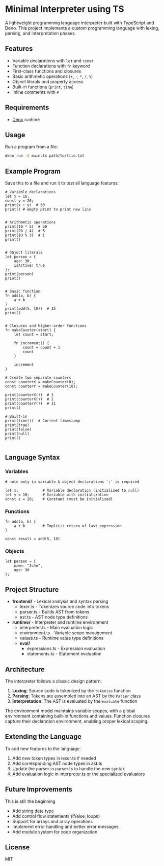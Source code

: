 # Minimal Interpreter using TS

A lightweight programming language interpreter built with TypeScript and Deno. This project implements a custom programming language with lexing, parsing, and interpretation phases.

## Features

- Variable declarations with `let` and `const`
- Function declarations with `fn` keyword
- First-class functions and closures
- Basic arithmetic operations (`+`, `-`, `*`, `/`, `%`)
- Object literals and property access
- Built-in functions (`print`, `time`)
- Inline comments with `#`

## Requirements

- [Deno](https://deno.land/) runtime

## Usage

Run a program from a file:

```bash
deno run -A main.ts path/to/file.txt
```

## Example Program

Save this to a file and run it to test all language features:

```
# Variable declarations
let x = 10;
const y = 20;
print(x + y)  # 30
print() # empty print to print new line


# Arithmetic operations
print(10 * 5)  # 50
print(20 / 4)  # 5
print(10 % 3)  # 1
print()


# Object literals
let person = {
    age: 30,
    isActive: true
};
print(person)
print()


# Basic function
fn add(a, b) {
    a + b
}
print(add(5, 10))  # 15
print()


# Closures and higher-order functions
fn makeCounter(start) {
    let count = start;
    
    fn increment() {
        count = count + 1
        count
    }
    
    increment
}

# Create two separate counters
const counterX = makeCounter(0);
const counterY = makeCounter(10);

print(counterX())  # 1
print(counterX())  # 2
print(counterY())  # 11
print()

# Built-in
print(time())  # Current timestamp
print(true)
print(false)
print(null)
print()


```

## Language Syntax

### Variables

```
# note only in variable & object declarations ';' is required

let x;           # Variable declaration (initialized to null)
let y = 10;      # Variable with initialization
const z = 20;    # Constant (must be initialized)
```

### Functions

```
fn add(a, b) {
    a + b        # Implicit return of last expression
}

const result = add(5, 10)
```

### Objects

```
let person = {
    name: "John",
    age: 30
};
```

## Project Structure

- **frontend/** - Lexical analysis and syntax parsing
  - lexer.ts - Tokenizes source code into tokens
  - parser.ts - Builds AST from tokens
  - ast.ts - AST node type definitions
- **runtime/** - Interpreter and runtime environment
  - interpreter.ts - Main evaluation logic
  - environment.ts - Variable scope management
  - values.ts - Runtime value type definitions
  - **eval/**
    - expressions.ts - Expression evaluation
    - statements.ts - Statement evaluation

## Architecture

The interpreter follows a classic design pattern:

1. **Lexing**: Source code is tokenized by the `tokenize` function
2. **Parsing**: Tokens are assembled into an AST by the `Parser` class
3. **Interpretation**: The AST is evaluated by the `evaluate` function

The environment model maintains variable scopes, with a global environment containing built-in functions and values. Function closures capture their declaration environment, enabling proper lexical scoping.

## Extending the Language

To add new features to the language:

1. Add new token types in lexer.ts if needed
2. Add corresponding AST node types in ast.ts
3. Update the parser in parser.ts to handle the new syntax
4. Add evaluation logic in interpreter.ts or the specialized evaluators

## Future Improvements
This is still the beginning 

- Add string data type
- Add control flow statements (if/else, loops)
- Support for arrays and array operations
- Implement error handling and better error messages
- Add module system for code organization

## License

MIT